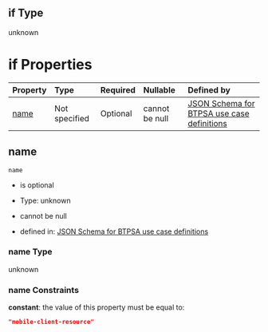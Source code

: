 ## if Type

unknown

# if Properties

| Property      | Type          | Required | Nullable       | Defined by                                                                                                                                                                                                        |
| :------------ | :------------ | :------- | :------------- | :---------------------------------------------------------------------------------------------------------------------------------------------------------------------------------------------------------------- |
| [name](#name) | Not specified | Optional | cannot be null | [JSON Schema for BTPSA use case definitions](btpsa-usecase-properties-services-items-allof-1-then-allof-67-if-properties-name.md "undefined#/properties/services/items/allOf/1/then/allOf/67/if/properties/name") |

## name



`name`

*   is optional

*   Type: unknown

*   cannot be null

*   defined in: [JSON Schema for BTPSA use case definitions](btpsa-usecase-properties-services-items-allof-1-then-allof-67-if-properties-name.md "undefined#/properties/services/items/allOf/1/then/allOf/67/if/properties/name")

### name Type

unknown

### name Constraints

**constant**: the value of this property must be equal to:

```json
"mobile-client-resource"
```
